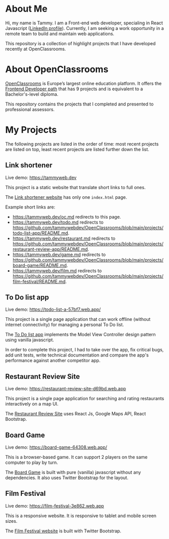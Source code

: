 # About Me

Hi, my name is Tammy. I am a Front-end web developer, specialing in React Javascript ([LinkedIn profile](https://www.linkedin.com/in/tammywebdev/)).
Currently, I am seeking a work opportunity in a remote team to build and maintain web applications.

This repository is a collection of highlight projects that I have developed recently at OpenClassrooms.


# About OpenClassrooms

[OpenClassrooms](https://openclassrooms.com) is Europe’s largest online education platform. It offers the [Frontend Developer path](https://openclassrooms.com/en/paths/61-front-end-developer) that has 9 projects and is equivalent to a Bachelor's-level diploma.

This repository contains the projects that I completed and presented to professional assessors.

# My Projects

The following projects are listed in the order of time: most recent projects are listed on top, least recent projects are listed further down the list.

## Link shortener

Live demo: https://tammyweb.dev

This project is a static website that translate short links to full ones.

The [Link shortener website](https://github.com/tammywebdev/OpenClassrooms/blob/main/projects/link-shortener) has only one `index.html` page.

Example short links are:
- https://tammyweb.dev/oc.md redirects to this page.
- https://tammyweb.dev/todo.md redirects to https://github.com/tammywebdev/OpenClassrooms/blob/main/projects/todo-list-app/README.md.
- https://tammyweb.dev/restaurant.md redirects to https://github.com/tammywebdev/OpenClassrooms/blob/main/projects/restaurant-review-app/README.md.
- https://tammyweb.dev/game.md redirects to https://github.com/tammywebdev/OpenClassrooms/blob/main/projects/board-game/README.md.
- https://tammyweb.dev/film.md redirects to https://github.com/tammywebdev/OpenClassrooms/blob/main/projects/film-festival/README.md.


## To Do list app

Live demo: https://todo-list-a-57bf7.web.app/

This project is a single page application that can work offline (without internet connectivity) for managing a personal To Do list.

The [To Do list app](https://github.com/tammywebdev/OpenClassrooms/blob/main/projects/todo-list-app/README.md) implements the Model View Controller design pattern using vanilla javascript.

In order to complete this project, I had to take over the app, fix critical bugs, add unit tests, write technical documentation and compare the app's performance against another competitor app.

## Restaurant Review Site

Live demo: https://restaurant-review-site-d69bd.web.app

This project is a single page application for searching and rating restaurants interactively on a map UI.

The [Restaurant Review Site](https://github.com/tammywebdev/OpenClassrooms/blob/main/projects/restaurant-review-app/README.md) uses React Js, Google Maps API, React Bootstrap.

## Board Game

Live demo: https://board-game-64308.web.app/

This is a browser-based game. It can support 2 players on the same computer to play by turn.

The [Board Game](https://github.com/tammywebdev/OpenClassrooms/blob/main/projects/board-game/README.md) is built with pure (vanilla) javascript without any dependencies. It also uses Twitter Bootstrap for the layout.

## Film Festival

Live demo: https://film-festival-3e862.web.app

This is a responsive website. It is responsive to tablet and mobile screen sizes.

The [Film Festival website](https://github.com/tammywebdev/OpenClassrooms/blob/main/projects/film-festival/README.md) is built with Twitter Bootstrap.
